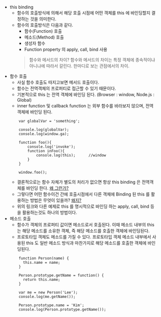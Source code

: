 * this binding
    * 함수의 호출방식에 의해서 해당 호출 시점에 어떤 객체를 this 에 바인딩할지 결정하는 것을 의미한다.
    * 함수의 호출방식은 다음과 같다.
        * 함수(Function) 호출
        * 메소드(Method) 호출
        * 생성자 함수
        * Function property 의 apply, call, bind 사용
        > 함수와 메서드의 차이?
        > 함수와 메서드의 차이는 특정 객체에 종속적이냐 아니냐에 따라서 갈린다.
        > 한마디로 보는 관점에서의 차이.
* 함수 호출
    * 사실 함수 호출도 따지고보면 메서드 호출이다.
    * 함수는 전역객체의 프로퍼티로 접근할 수 있기 때문이다.
    * 기본적으로 this 는 전역 객체에 바인딩 된다. (Browser : window, Node.js : Global)
    * inner function 및 callback function 는 외부 함수를 바라보지 않으며, 전역 객체에 바인딩 된다.
    ```
        var globalVar = 'something';
        
        console.log(globalVar);
        console.log(window.ga);
        
        function foo(){
            console.log('invoke');
            function inFoo(){
                console.log(this);      //window
            }
        }
        
        window.foo();
    ```
    * 결론적으로는 함수 자체가 별도의 처리가 없으면 항상 this binding 은 전역객체를 바인딩 한다. [왜 그런가?](https://github.com/GodChiken/StudyES5/blame/master/src/main/resources/markdown/context/executionContext.md#L117-L122)
    * 그렇다면 어떤 함수이건 간에 호출시점에서 다른 객체에 Binding 된 this 를 활용하는 방법은 무엇이 있을까? [왜지?](https://github.com/GodChiken/StudyES5/blame/master/src/main/resources/markdown/function/function.md#L32-L35)
    * 위의 링크와 다른 예제로 this 를 명시적으로 바인딩 하는 apply, call, bind 등을 활용하는것도 하나의 방법이다.
* 메소드 호출
    * 함수가 객체의 프로퍼티 값이면 메소드로서 호출된다. 이때 메소드 내부의 this 는 해당 메소드를 소유한 객체, 즉 해당 메소드를 호출한 객체에 바인딩된다.
    * 프로토타입 객체도 메소드를 가질 수 있다. 프로토타입 객체 메소드 내부에서 사용된 this 도 일반 메소드 방식과 마찬가지로 해당 메소드를 호출한 객체에 바인딩된다.
    ```
        function Person(name) {
          this.name = name;
        }
        
        Person.prototype.getName = function() {
          return this.name;
        }
        
        var me = new Person('Lee');
        console.log(me.getName());
        
        Person.prototype.name = 'Kim';
        console.log(Person.prototype.getName());    
    ```      